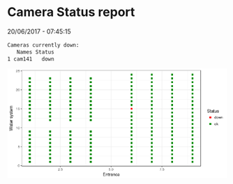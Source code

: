 Camera Status report
================
20/06/2017 - 07:45:15

    Cameras currently down:
       Names Status
    1 cam141   down

![](camreport_files/figure-markdown_github/unnamed-chunk-2-1.png)
